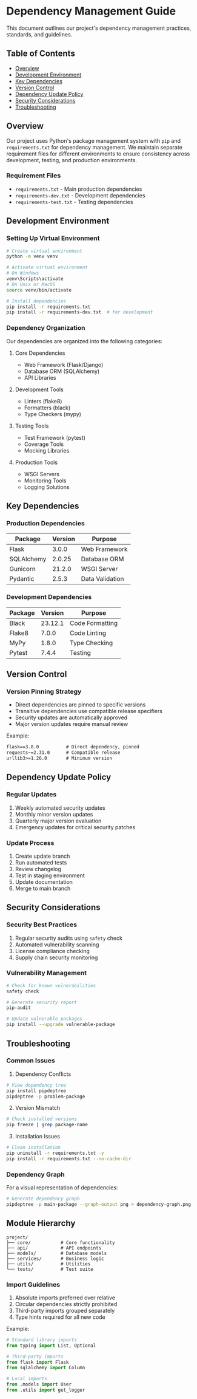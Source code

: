 # Dependency Management Guide

This document outlines our project's dependency management practices, standards, and guidelines.

## Table of Contents
- [Overview](#overview)
- [Development Environment](#development-environment)
- [Key Dependencies](#key-dependencies)
- [Version Control](#version-control)
- [Dependency Update Policy](#dependency-update-policy)
- [Security Considerations](#security-considerations)
- [Troubleshooting](#troubleshooting)

## Overview

Our project uses Python's package management system with `pip` and `requirements.txt` for dependency management. We maintain separate requirement files for different environments to ensure consistency across development, testing, and production environments.

### Requirement Files
- `requirements.txt` - Main production dependencies
- `requirements-dev.txt` - Development dependencies
- `requirements-test.txt` - Testing dependencies

## Development Environment

### Setting Up Virtual Environment
```bash
# Create virtual environment
python -m venv venv

# Activate virtual environment
# On Windows
venv\Scripts\activate
# On Unix or MacOS
source venv/bin/activate

# Install dependencies
pip install -r requirements.txt
pip install -r requirements-dev.txt  # for development
```

### Dependency Organization

Our dependencies are organized into the following categories:

1. Core Dependencies
   - Web Framework (Flask/Django)
   - Database ORM (SQLAlchemy)
   - API Libraries

2. Development Tools
   - Linters (flake8)
   - Formatters (black)
   - Type Checkers (mypy)

3. Testing Tools
   - Test Framework (pytest)
   - Coverage Tools
   - Mocking Libraries

4. Production Tools
   - WSGI Servers
   - Monitoring Tools
   - Logging Solutions

## Key Dependencies

### Production Dependencies
| Package | Version | Purpose |
|---------|---------|---------|
| Flask | 3.0.0 | Web Framework |
| SQLAlchemy | 2.0.25 | Database ORM |
| Gunicorn | 21.2.0 | WSGI Server |
| Pydantic | 2.5.3 | Data Validation |

### Development Dependencies
| Package | Version | Purpose |
|---------|---------|---------|
| Black | 23.12.1 | Code Formatting |
| Flake8 | 7.0.0 | Code Linting |
| MyPy | 1.8.0 | Type Checking |
| Pytest | 7.4.4 | Testing |

## Version Control

### Version Pinning Strategy
- Direct dependencies are pinned to specific versions
- Transitive dependencies use compatible release specifiers
- Security updates are automatically approved
- Major version updates require manual review

Example:
```txt
flask==3.0.0          # Direct dependency, pinned
requests~=2.31.0      # Compatible release
urllib3>=1.26.0       # Minimum version
```

## Dependency Update Policy

### Regular Updates
1. Weekly automated security updates
2. Monthly minor version updates
3. Quarterly major version evaluation
4. Emergency updates for critical security patches

### Update Process
1. Create update branch
2. Run automated tests
3. Review changelog
4. Test in staging environment
5. Update documentation
6. Merge to main branch

## Security Considerations

### Security Best Practices
1. Regular security audits using `safety` check
2. Automated vulnerability scanning
3. License compliance checking
4. Supply chain security monitoring

### Vulnerability Management
```bash
# Check for known vulnerabilities
safety check

# Generate security report
pip-audit

# Update vulnerable packages
pip install --upgrade vulnerable-package
```

## Troubleshooting

### Common Issues

1. Dependency Conflicts
```bash
# View dependency tree
pip install pipdeptree
pipdeptree -p problem-package
```

2. Version Mismatch
```bash
# Check installed versions
pip freeze | grep package-name
```

3. Installation Issues
```bash
# Clean installation
pip uninstall -r requirements.txt -y
pip install -r requirements.txt --no-cache-dir
```

### Dependency Graph
For a visual representation of dependencies:
```bash
# Generate dependency graph
pipdeptree -p main-package --graph-output png > dependency-graph.png
```

## Module Hierarchy

```
project/
├── core/           # Core functionality
├── api/            # API endpoints
├── models/         # Database models
├── services/       # Business logic
├── utils/          # Utilities
└── tests/          # Test suite
```

### Import Guidelines
1. Absolute imports preferred over relative
2. Circular dependencies strictly prohibited
3. Third-party imports grouped separately
4. Type hints required for all new code

Example:
```python
# Standard library imports
from typing import List, Optional

# Third-party imports
from flask import Flask
from sqlalchemy import Column

# Local imports
from .models import User
from .utils import get_logger
``` 